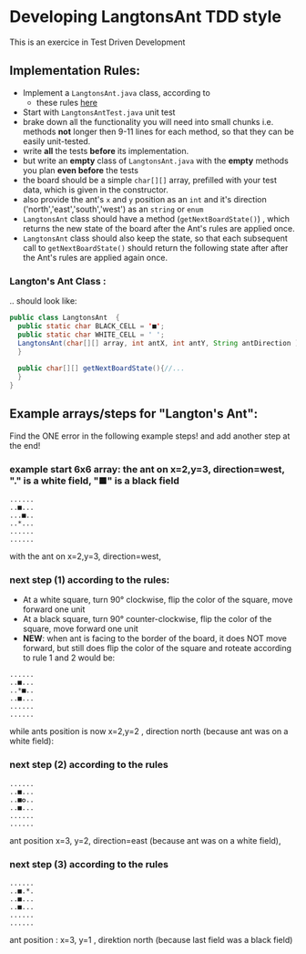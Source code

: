 # Developing LangtonsAnt TDD style
This is an exercice in Test Driven Development

## Implementation Rules:
- Implement a `LangtonsAnt.java` class, according to 
  -  these rules [here](https://en.wikipedia.org/wiki/Langton%27s_ant)
- Start with `LangtonsAntTest.java` unit test
- brake down all the functionality you will need into small chunks i.e. methods **not** longer then 9-11 lines for each method, so that they can be easily unit-tested.
- write **all** the tests **before** its implementation. 
- but write an **empty** class of `LangtonsAnt.java` with  the **empty** methods you plan **even before** the tests
- the board should be a simple `char[][]` array, prefilled with your test data, which is given in the constructor.
- also provide the ant's `x` and `y` position as an `int` and it's direction ('north','east','south','west') as an `string` or `enum`
- `LangtonsAnt` class should have a method (`getNextBoardState()`) , which returns the new state of the board after the Ant's rules are applied once. 
- `LangtonsAnt` class should also keep the state, so that each subsequent call to `getNextBoardState()` should return the following state after after the Ant's rules are applied again once.

###   Langton's Ant Class :
.. should look like: 
```java
public class LangtonsAnt  {
  public static char BLACK_CELL = '■'; 
  public static char WHITE_CELL = ' ';
  LangtonsAnt(char[][] array, int antX, int antY, String antDirection ) {
  } 
  
  public char[][] getNextBoardState(){//...
  }
} 
```

## Example arrays/steps for "Langton's Ant":

Find the ONE error in  the following example steps! and add another step at the end!

### example start 6x6 array:  the ant on x=2,y=3, direction=west,  "." is a white field, "■" is a black field
```
......
..■...
...■..
..*...
......
......
```
with the ant on x=2,y=3, direction=west,

### next step (1)  according to the rules: 
- At a white square, turn 90° clockwise, flip the color of the square, move forward one unit
- At a black square, turn 90° counter-clockwise, flip the color of the square, move forward one unit
- **NEW**: when ant is facing to the border of the board, it does NOT move forward, but still does flip the color of the square and roteate according to rule 1 and 2
  would be:
```
......
..■...
..*■..
..■...
......
......
```
while ants position is now x=2,y=2 , direction north (because ant was on a white field): 

### next step  (2) according to the rules

```
......
..■...
..■✪..
..■...
......
......
```
ant position x=3, y=2, direction=east (because ant was on a white field), 

### next step  (3) according to the rules
```
......
..■.*.
..■...
..■...
......
......
```
ant position : x=3, y=1 , direktion north (because last field was a black field)

